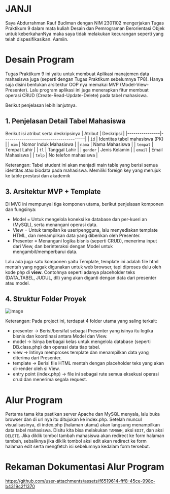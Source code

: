 # JANJI
Saya Abdurrahman Rauf Budiman dengan NIM 2301102 mengerjakan Tugas Praktikum 9 dalam mata kuliah Desain dan Pemrograman Berorientasi Objek untuk keberkahanNya maka saya tidak melakukan kecurangan seperti yang telah dispesifikasikan. Aamiin.

# Desain Program
Tugas Praktikum 9 ini yaitu untuk membuat Aplikasi manajemen data mahasiswa juga (seperti dengan Tugas Praktikum sebelumnya TP8). Hanya saja disini bentukan arsitektur OOP nya memakai MVP (Model-View-Presenter). Lalu program aplikasi ini juga menerapkan fitur membuat operasi CRUD (Create-Read-Update-Delete) pada tabel mahasiswa.

Berikut penjelasan lebih lanjutnya.

## 1. Penjelasan Detail Tabel Mahasiswa
Berikut isi atribut serta deskripsinya
| Atribut        | Deskripsi                              |
|----------------|----------------------------------------|
| `id`      | Identitas tabel mahasiswa (PK)             |
| `nim`         | Nomor Induk Mahasiswa                             |
| `nama`  | Nama Mahasiswa                      |
| `tempat`          | Tempat Lahir                             |
| `tl`          | Tanggal Lahir                             |
| `gender`          | Jenis Kelamin                             |
| `email`          | Email Mahasiswa                             |
| `telp`          | No telefon mahasiswa                             |

Keterangan:
Tabel student ini akan menjadi main table yang berisi semua identitas atau biodata pada mahasiswa. Memiliki foreign key yang merujuk ke table prestasi dan akademik

## 3. Arsitektur MVP + Template
Di MVC ini mempunyai tiga komponen utama, berikut penjelasan komponen dan fungsinya:
- Model = Untuk mengelola koneksi ke database dan per-kueri an (MySQL), serta menangani operasi data.
- View = Untuk tampilan ke user/pengguna, lalu menyediakan template HTML, dan menampilkan data yang diberikan oleh Presenter.
- Presenter = Menangani logika bisnis (seperti CRUD), menerima input dari View, dan berinteraksi dengan Model untuk mengambil/memperbarui data.

Lalu ada juga satu komponen yaitu Template, template ini adalah file html mentah yang nggak digunakan untuk web browser, tapi diproses dulu oleh kode php di **view**. Contohnya seperti adanya placeholder teks (DATA_TABEL, JUDUL, dll) yang akan diganti dengan data dari presenter atau model.

## 4. Struktur Folder Proyek
![image](https://github.com/user-attachments/assets/472659cf-1f0f-4bb1-8bbc-cafbf9716a27)

Keterangan:
Pada project ini, terdapat 4 folder utama yang saling terkait:
- presenter → Berisi/bersifat sebagai Presenter yang isinya itu logika bisnis dan koordinasi antara Model dan View.
- model → Isinya berbagai kelas untuk mengelola database (seperti DB.class.php) dan operasi data tiap tabel.
- view → Intinya memproses template dan menampilkan data yang diterima dari Presenter.
- template → Berisi file HTML mentah dengan placeholder teks yang akan di-render oleh si View.
- entry point (index.php) → file ini sebagai rute semua eksekusi operasi crud dan menerima segala request.

# Alur Program
Pertama tama kita pastikan server Apache dan MySQL menyala, lalu buka browser dan di url nya itu ditujukan ke index.php. Setelah muncul visualisasinya, di index.php (halaman utama) akan langsung menampilkan data tabel mahasiswa. Disitu kita bisa melakukan `TAMBAH`, aksi `EDIT`, dan aksi `DELETE`. Jika diklik tombol tambah mahasiswa akan redirect ke form halaman tambah, sebaliknya jika diklik tombol aksi edit akan redirect ke form halaman edit serta mengfetch isi sebelumnya kedalam form tersebut.

# Rekaman Dokumentasi Alur Program
https://github.com/user-attachments/assets/f6519614-fff8-45ce-998c-b4319c2f1370



